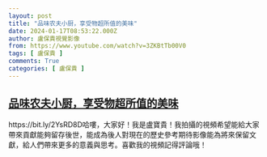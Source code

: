 ```yaml
---
layout: post
title: "品味农夫小厨，享受物超所值的美味"
date: 2024-01-17T08:53:22.000Z
author: 盧保貴視覺影像
from: https://www.youtube.com/watch?v=3ZKBtTb00V0
tags: [ 盧保貴 ]
comments: True
categories: [ 盧保貴 ]
---
```

<!--1705481602000-->
[品味农夫小厨，享受物超所值的美味](https://www.youtube.com/watch?v=3ZKBtTb00V0)
------

<div>
https://bit.ly/2YsRD8D哈嘍，大家好！我是盧寶貴！我拍攝的視頻希望能給大家帶來貢獻能夠留存後世，能成為後人對現在的歷史參考期待影像能為將來保留文獻，給人們帶來更多的意義與思考。喜歡我的視頻記得評論哦！
</div>
